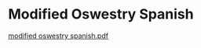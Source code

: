 # Modified Oswestry Spanish

[modified oswestry spanish.pdf](Modified%20Oswestry%20Spanish%2081ca03429a7d4495a643c0da012bf83c/modified_oswestry_spanish.pdf)